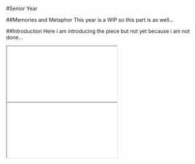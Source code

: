 #Senior Year

##Memories and Metaphor
This year is a WIP so this part is as well...

##Introduction
Here i am introducing the piece but not yet because i am not done...

<div class="double-viewer">
	<iframe class="document autofit" src="original/doc.html" scrolling="no">Original</iframe>
	<iframe class="document autofit" src="rewrite/doc.html" scrolling="no">Rewrite</iframe>
</div>